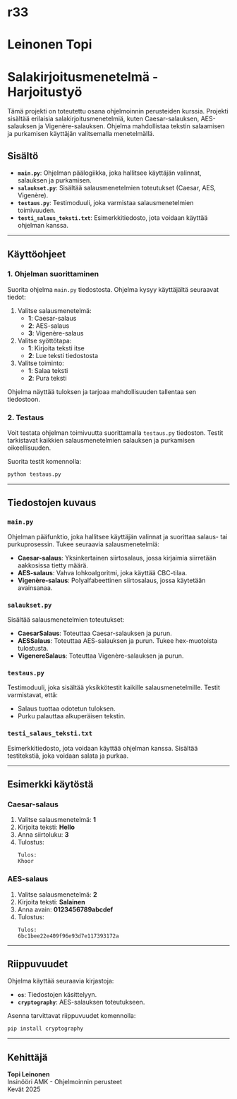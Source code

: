 # r33
# Leinonen Topi

# Salakirjoitusmenetelmä - Harjoitustyö

Tämä projekti on toteutettu osana ohjelmoinnin perusteiden kurssia. Projekti sisältää erilaisia salakirjoitusmenetelmiä, kuten Caesar-salauksen, AES-salauksen ja Vigenère-salauksen. Ohjelma mahdollistaa tekstin salaamisen ja purkamisen käyttäjän valitsemalla menetelmällä.

## Sisältö

- **`main.py`**: Ohjelman päälogiikka, joka hallitsee käyttäjän valinnat, salauksen ja purkamisen.
- **`salaukset.py`**: Sisältää salausmenetelmien toteutukset (Caesar, AES, Vigenère).
- **`testaus.py`**: Testimoduuli, joka varmistaa salausmenetelmien toimivuuden.
- **`testi_salaus_teksti.txt`**: Esimerkkitiedosto, jota voidaan käyttää ohjelman kanssa.

---

## Käyttöohjeet

### 1. Ohjelman suorittaminen
Suorita ohjelma `main.py` tiedostosta. Ohjelma kysyy käyttäjältä seuraavat tiedot:
1. Valitse salausmenetelmä:
   - **1**: Caesar-salaus
   - **2**: AES-salaus
   - **3**: Vigenère-salaus
2. Valitse syöttötapa:
   - **1**: Kirjoita teksti itse
   - **2**: Lue teksti tiedostosta
3. Valitse toiminto:
   - **1**: Salaa teksti
   - **2**: Pura teksti

Ohjelma näyttää tuloksen ja tarjoaa mahdollisuuden tallentaa sen tiedostoon.

### 2. Testaus
Voit testata ohjelman toimivuutta suorittamalla `testaus.py` tiedoston. Testit tarkistavat kaikkien salausmenetelmien salauksen ja purkamisen oikeellisuuden.

Suorita testit komennolla:
```bash
python testaus.py
```

---

## Tiedostojen kuvaus

### `main.py`
Ohjelman pääfunktio, joka hallitsee käyttäjän valinnat ja suorittaa salaus- tai purkuprosessin. Tukee seuraavia salausmenetelmiä:
- **Caesar-salaus**: Yksinkertainen siirtosalaus, jossa kirjaimia siirretään aakkosissa tietty määrä.
- **AES-salaus**: Vahva lohkoalgoritmi, joka käyttää CBC-tilaa.
- **Vigenère-salaus**: Polyalfabeettinen siirtosalaus, jossa käytetään avainsanaa.

### `salaukset.py`
Sisältää salausmenetelmien toteutukset:
- **CaesarSalaus**: Toteuttaa Caesar-salauksen ja purun.
- **AESSalaus**: Toteuttaa AES-salauksen ja purun. Tukee hex-muotoista tulostusta.
- **VigenereSalaus**: Toteuttaa Vigenère-salauksen ja purun.

### `testaus.py`
Testimoduuli, joka sisältää yksikkötestit kaikille salausmenetelmille. Testit varmistavat, että:
- Salaus tuottaa odotetun tuloksen.
- Purku palauttaa alkuperäisen tekstin.

### `testi_salaus_teksti.txt`
Esimerkkitiedosto, jota voidaan käyttää ohjelman kanssa. Sisältää testitekstiä, joka voidaan salata ja purkaa.

---

## Esimerkki käytöstä

### Caesar-salaus
1. Valitse salausmenetelmä: **1**
2. Kirjoita teksti: **Hello**
3. Anna siirtoluku: **3**
4. Tulostus:
   ```
   Tulos:
   Khoor
   ```

### AES-salaus
1. Valitse salausmenetelmä: **2**
2. Kirjoita teksti: **Salainen**
3. Anna avain: **0123456789abcdef**
4. Tulostus:
   ```
   Tulos:
   6bc1bee22e409f96e93d7e117393172a
   ```

---

## Riippuvuudet

Ohjelma käyttää seuraavia kirjastoja:
- **`os`**: Tiedostojen käsittelyyn.
- **`cryptography`**: AES-salauksen toteutukseen.

Asenna tarvittavat riippuvuudet komennolla:
```bash
pip install cryptography
```

---

## Kehittäjä

**Topi Leinonen**  
Insinööri AMK - Ohjelmoinnin perusteet  
Kevät 2025